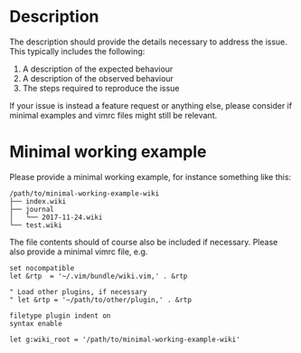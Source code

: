 # Description

The description should provide the details necessary to address the issue.
This typically includes the following:

1. A description of the expected behaviour
2. A description of the observed behaviour
3. The steps required to reproduce the issue

If your issue is instead a feature request or anything else, please consider if
minimal examples and vimrc files might still be relevant.

# Minimal working example

Please provide a minimal working example, for instance something like this:

```
/path/to/minimal-working-example-wiki
├── index.wiki
├── journal
│   └── 2017-11-24.wiki
└── test.wiki
```

The file contents should of course also be included if necessary. Please also
provide a minimal vimrc file, e.g.

```vim
set nocompatible
let &rtp  = '~/.vim/bundle/wiki.vim,' . &rtp

" Load other plugins, if necessary
" let &rtp = '~/path/to/other/plugin,' . &rtp

filetype plugin indent on
syntax enable

let g:wiki_root = '/path/to/minimal-working-example-wiki'
```

